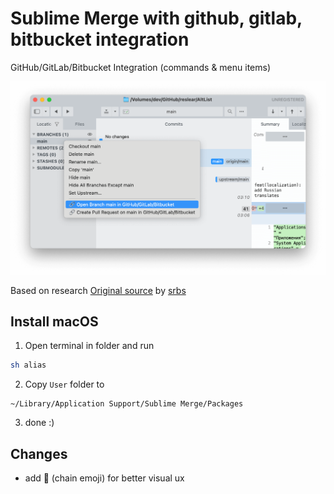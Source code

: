 # Sublime Merge with github, gitlab, bitbucket integration

GitHub/GitLab/Bitbucket Integration (commands & menu items)

![Sublime Merge with github, gitlab, bitbucket](screen.png)

Based on research  [Original source](https://forum.sublimetext.com/t/github-gitlab-bitbucket-integration-commands-menu-items/53893)
by [srbs](https://forum.sublimetext.com/u/srbs)

## Install macOS

1. Open terminal in folder and run

```sh
sh alias
```

2. Copy `User` folder to 

```
~/Library/Application Support/Sublime Merge/Packages
```

3. done :)

## Changes

- add 🔗 (chain emoji) for better visual ux